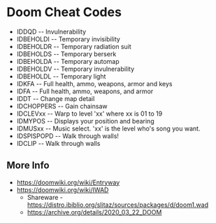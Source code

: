 # Doom Cheat Codes

* IDDQD -- Invulnerability
* IDBEHOLDI -- Temporary invisibility
* IDBEHOLDR -- Temporary radiation suit
* IDBEHOLDS -- Temporary berserk
* IDBEHOLDA -- Temporary automap
* IDBEHOLDV -- Temporary invulnerability
* IDBEHOLDL -- Temporary light
* IDKFA -- Full health, ammo, weapons, armor and keys
* IDFA -- Full health, ammo, weapons, and armor
* IDDT -- Change map detail
* IDCHOPPERS -- Gain chainsaw
* IDCLEVxx -- Warp to level 'xx' where xx is 01 to 19
* IDMYPOS -- Displays your position and bearing
* IDMUSxx -- Music select. 'xx' is the level who's song you want.
* IDSPISPOPD -- Walk through walls!
* IDCLIP -- Walk through walls

## More Info

* https://doomwiki.org/wiki/Entryway
* https://doomwiki.org/wiki/IWAD
  * Shareware - https://distro.ibiblio.org/slitaz/sources/packages/d/doom1.wad
  * https://archive.org/details/2020_03_22_DOOM
